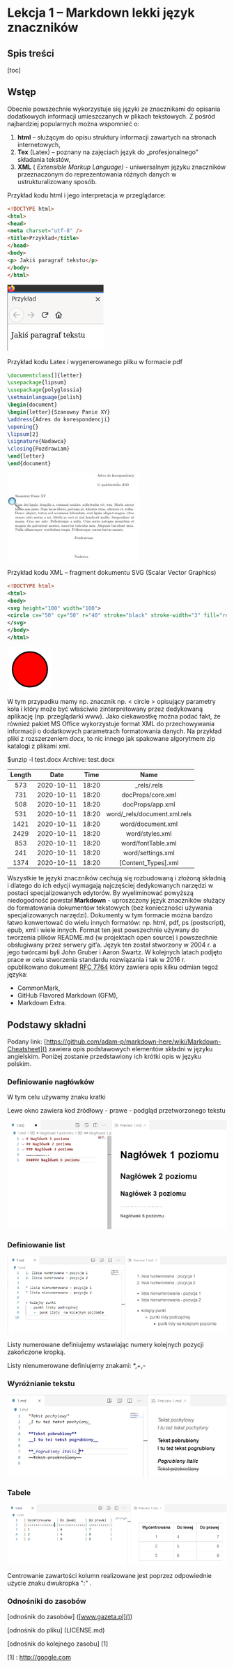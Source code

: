 # Lekcja 1 – Markdown lekki język znaczników

## Spis treści

[toc]

## Wstęp

Obecnie powszechnie wykorzystuje się języki ze znacznikami do opisania dodatkowych informacji
umieszczanych w plikach tekstowych. Z pośród najbardziej popularnych można wspomnieć o:

1. **html** – służącym do opisu struktury informacji zawartych na stronach internetowych,
2. **Tex** (Latex) – poznany na zajęciach język do „profesjonalnego” składania tekstów,
3. **XML** ( _Extensible Markup Language)_ - uniwersalnym języku znaczników przeznaczonym do
    reprezentowania różnych danych w ustrukturalizowany sposób.

Przykład kodu html i jego interpretacja w przeglądarce:

```html
<!DOCTYPE html>
<html>
<head>
<meta charset="utf-8" />
<title>Przykład</title>
</head>
<body>
<p> Jakiś paragraf tekstu</p>
</body>
</html>
```

![Html](Obrazek1.png "html")

Przykład kodu Latex i wygenerowanego pliku w formacie pdf

```latex
\documentclass[]{letter}
\usepackage{lipsum}
\usepackage{polyglossia}
\setmainlanguage{polish}
\begin{document}
\begin{letter}{Szanowny Panie XY}
\address{Adres do korespondencji}
\opening{}
\lipsum[2]
\signature{Nadawca}
\closing{Pozdrawiam}
\end{letter}
\end{document}
```

![LaTeX](Obrazek2.png "latex")

Przykład kodu XML – fragment dokumentu SVG (Scalar Vector Graphics)



```xml
<!DOCTYPE html>
<html>
<body>
<svg height="100" width="100">
<circle cx="50" cy="50" r="40" stroke="black" stroke-width="3" fill="red" />
</svg>
</body>
</html>
```

![XML](Obrazek3.png "xml")

W tym przypadku mamy np. znacznik np. < circle > opisujący parametry koła i który może być właściwie zinterpretowany przez dedykowaną aplikację (np. przeglądarki www).
Jako ciekawostkę można podać fakt, że również pakiet MS Office wykorzystuje format XML do
przechowywania informacji o dodatkowych parametrach formatowania danych. Na przykład pliki z rozszerzeniem _docx_, to nic innego jak spakowane algorytmem zip katalogi z plikami xml.

$unzip -l test.docx
Archive: test.docx

| Length |    Date    | Time  |             Name             |
| :----: | :--------: | :---: | :--------------------------: |
|  573   | 2020-10-11 | 18:20 |         _rels/.rels          |
|  731   | 2020-10-11 | 18:20 |      docProps/core.xml       |
|  508   | 2020-10-11 | 18:20 |       docProps/app.xml       |
|  531   | 2020-10-11 | 18:20 | word/_rels/document.xml.rels |
|  1421  | 2020-10-11 | 18:20 |      word/document.xml       |
|  2429  | 2020-10-11 | 18:20 |       word/styles.xml        |
|  853   | 2020-10-11 | 18:20 |      word/fontTable.xml      |
|  241   | 2020-10-11 | 18:20 |      word/settings.xml       |
|  1374  | 2020-10-11 | 18:20 |     [Content_Types].xml      |



Wszystkie te języki znaczników cechują się rozbudowaną i złożoną składnią i dlatego do ich edycji wymagają najczęściej dedykowanych narzędzi w postaci specjalizowanych edytorów. By wyeliminować powyższą niedogodność powstał **Markdown** - uproszczony język znaczników służący do formatowania dokumentów tekstowych (bez konieczności używania specjalizowanych narzędzi). Dokumenty w tym formacie można bardzo łatwo konwertować do wielu innych formatów: np. html, pdf, ps (postscript), epub, xml i wiele innych. Format ten jest powszechnie używany do tworzenia plików README.md (w projektach open source) i powszechnie obsługiwany przez serwery git’a. Język ten został stworzony w 2004 r. a jego twórcami byli John Gruber i Aaron Swartz. W kolejnych latach podjęto prace w celu stworzenia standardu rozwiązania i tak w 2016 r. opublikowano dokument [RFC 7764]() który zawiera opis kilku odmian tegoż języka:

* CommonMark,
* GitHub Flavored Markdown (GFM),
* Markdown Extra.

## Podstawy składni

Podany link: [https://github.com/adam-p/markdown-here/wiki/Markdown-Cheatsheet]() zawiera opis podstawowych elementów składni w języku angielskim. Poniżej zostanie przedstawiony ich krótki opis w języku polskim.

### Definiowanie nagłówków

W tym celu używamy znaku kratki

Lewe okno zawiera kod źródłowy - prawe - podgląd przetworzonego tekstu

![Obrazek 4](Obrazek4.png "obrazek 4")



### Definiowanie list

![Obrazek 5](Obrazek5.png "obrazek 5")

Listy numerowane definiujemy wstawiając numery kolejnych pozycji zakończone kropką.

Listy nienumerowane definiujemy znakami: *,+,-



### Wyróżnianie tekstu

![Obrazek 6](Obrazek6.png "obrazek 6")



### Tabele

![Obrazek 7](Obrazek7.png "obrazek 7")

Centrowanie zawartości kolumn realizowane jest poprzez odpowiednie użycie znaku  dwukropka ":" .

### Odnośniki do zasobów

[odnośnik do zasobów] ([www.gazeta.pl]())

[odnośnik do pliku] (LICENSE.md)

[odnośnik do kolejnego zasobu] [1]

[1] : http://google.com